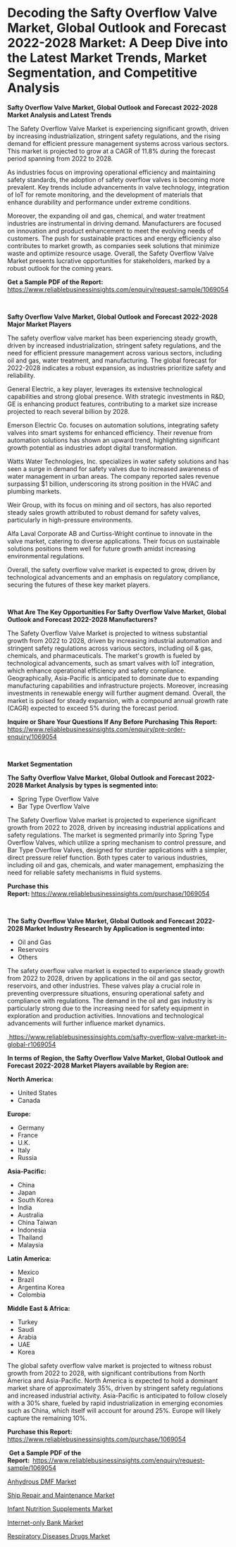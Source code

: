 <p><h1>Decoding the Safty Overflow Valve Market, Global Outlook and Forecast 2022-2028 Market: A Deep Dive into the Latest Market Trends, Market Segmentation, and Competitive Analysis</h1></p><p><strong>Safty Overflow Valve Market, Global Outlook and Forecast 2022-2028 Market Analysis and Latest Trends</strong></p>
<p><p>The Safety Overflow Valve Market is experiencing significant growth, driven by increasing industrialization, stringent safety regulations, and the rising demand for efficient pressure management systems across various sectors. This market is projected to grow at a CAGR of 11.8% during the forecast period spanning from 2022 to 2028. </p><p>As industries focus on improving operational efficiency and maintaining safety standards, the adoption of safety overflow valves is becoming more prevalent. Key trends include advancements in valve technology, integration of IoT for remote monitoring, and the development of materials that enhance durability and performance under extreme conditions. </p><p>Moreover, the expanding oil and gas, chemical, and water treatment industries are instrumental in driving demand. Manufacturers are focused on innovation and product enhancement to meet the evolving needs of customers. The push for sustainable practices and energy efficiency also contributes to market growth, as companies seek solutions that minimize waste and optimize resource usage. Overall, the Safety Overflow Valve Market presents lucrative opportunities for stakeholders, marked by a robust outlook for the coming years.</p></p>
<p><strong>Get a Sample PDF of the Report:&nbsp;</strong> <a href="https://www.reliablebusinessinsights.com/enquiry/request-sample/1069054">https://www.reliablebusinessinsights.com/enquiry/request-sample/1069054</a></p>
<p>&nbsp;</p>
<p><strong>Safty Overflow Valve Market, Global Outlook and Forecast 2022-2028 Major Market Players</strong></p>
<p><p>The safety overflow valve market has been experiencing steady growth, driven by increased industrialization, stringent safety regulations, and the need for efficient pressure management across various sectors, including oil and gas, water treatment, and manufacturing. The global forecast for 2022-2028 indicates a robust expansion, as industries prioritize safety and reliability.</p><p>General Electric, a key player, leverages its extensive technological capabilities and strong global presence. With strategic investments in R&D, GE is enhancing product features, contributing to a market size increase projected to reach several billion by 2028.</p><p>Emerson Electric Co. focuses on automation solutions, integrating safety valves into smart systems for enhanced efficiency. Their revenue from automation solutions has shown an upward trend, highlighting significant growth potential as industries adopt digital transformation.</p><p>Watts Water Technologies, Inc. specializes in water safety solutions and has seen a surge in demand for safety valves due to increased awareness of water management in urban areas. The company reported sales revenue surpassing $1 billion, underscoring its strong position in the HVAC and plumbing markets.</p><p>Weir Group, with its focus on mining and oil sectors, has also reported steady sales growth attributed to robust demand for safety valves, particularly in high-pressure environments.</p><p>Alfa Laval Corporate AB and Curtiss-Wright continue to innovate in the valve market, catering to diverse applications. Their focus on sustainable solutions positions them well for future growth amidst increasing environmental regulations.</p><p>Overall, the safety overflow valve market is expected to grow, driven by technological advancements and an emphasis on regulatory compliance, securing the futures of these key market players.</p></p>
<p>&nbsp;</p>
<p><strong>What Are The Key Opportunities For Safty Overflow Valve Market, Global Outlook and Forecast 2022-2028 Manufacturers?</strong></p>
<p><p>The Safety Overflow Valve Market is projected to witness substantial growth from 2022 to 2028, driven by increasing industrial automation and stringent safety regulations across various sectors, including oil & gas, chemicals, and pharmaceuticals. The market's growth is fueled by technological advancements, such as smart valves with IoT integration, which enhance operational efficiency and safety compliance. Geographically, Asia-Pacific is anticipated to dominate due to expanding manufacturing capabilities and infrastructure projects. Moreover, increasing investments in renewable energy will further augment demand. Overall, the market is poised for steady expansion, with a compound annual growth rate (CAGR) expected to exceed 5% during the forecast period.</p></p>
<p><strong>Inquire or Share Your Questions If Any Before Purchasing This Report:</strong> <a href="https://www.reliablebusinessinsights.com/enquiry/pre-order-enquiry/1069054">https://www.reliablebusinessinsights.com/enquiry/pre-order-enquiry/1069054</a></p>
<p>&nbsp;</p>
<p><strong>Market Segmentation</strong></p>
<p><strong>The Safty Overflow Valve Market, Global Outlook and Forecast 2022-2028 Market Analysis by types is segmented into:</strong></p>
<p><ul><li>Spring Type Overflow Valve</li><li>Bar Type Overflow Valve</li></ul></p>
<p><p>The Safety Overflow Valve market is projected to experience significant growth from 2022 to 2028, driven by increasing industrial applications and safety regulations. The market is segmented primarily into Spring Type Overflow Valves, which utilize a spring mechanism to control pressure, and Bar Type Overflow Valves, designed for sturdier applications with a simpler, direct pressure relief function. Both types cater to various industries, including oil and gas, chemicals, and water management, emphasizing the need for reliable safety mechanisms in fluid systems.</p></p>
<p><strong>Purchase this Report:&nbsp;</strong><a href="https://www.reliablebusinessinsights.com/purchase/1069054">https://www.reliablebusinessinsights.com/purchase/1069054</a></p>
<p>&nbsp;</p>
<p><strong>The Safty Overflow Valve Market, Global Outlook and Forecast 2022-2028 Market Industry Research by Application is segmented into:</strong></p>
<p><ul><li>Oil and Gas</li><li>Reservoirs</li><li>Others</li></ul></p>
<p><p>The safety overflow valve market is expected to experience steady growth from 2022 to 2028, driven by applications in the oil and gas sector, reservoirs, and other industries. These valves play a crucial role in preventing overpressure situations, ensuring operational safety and compliance with regulations. The demand in the oil and gas industry is particularly strong due to the increasing need for safety equipment in exploration and production activities. Innovations and technological advancements will further influence market dynamics.</p></p>
<p><a href="https://www.reliablebusinessinsights.com/safty-overflow-valve-market-in-global-r1069054">&nbsp;https://www.reliablebusinessinsights.com/safty-overflow-valve-market-in-global-r1069054</a></p>
<p><strong>In terms of Region, the Safty Overflow Valve Market, Global Outlook and Forecast 2022-2028 Market Players available by Region are:</strong></p>
<p>
    <p> <strong> North America: </strong>
        <ul>
            <li>United States</li>
            <li>Canada</li>
        </ul>
        </p> 
    <p> <strong> Europe: </strong>
        <ul>
            <li>Germany</li>
            <li>France</li>
            <li>U.K.</li>
            <li>Italy</li>
            <li>Russia</li>
        </ul>
        </p> 
    <p> <strong> Asia-Pacific: </strong>
        <ul>
            <li>China</li>
            <li>Japan</li>
            <li>South Korea</li>
            <li>India</li>
            <li>Australia</li>
            <li>China Taiwan</li>
            <li>Indonesia</li>
            <li>Thailand</li>
            <li>Malaysia</li>
        </ul>
        </p> 
    <p> <strong> Latin America: </strong>
        <ul>
            <li>Mexico</li>
            <li>Brazil</li>
            <li>Argentina Korea</li>
            <li>Colombia</li>
        </ul>
        </p> 
    <p> <strong> Middle East & Africa: </strong>
        <ul>
            <li>Turkey</li>
            <li>Saudi</li>
            <li>Arabia</li>
            <li>UAE</li>
            <li>Korea</li>
        </ul>
    </p>
    </p>
<p><p>The global safety overflow valve market is projected to witness robust growth from 2022 to 2028, with significant contributions from North America and Asia-Pacific. North America is expected to hold a dominant market share of approximately 35%, driven by stringent safety regulations and increased industrial activity. Asia-Pacific is anticipated to follow closely with a 30% share, fueled by rapid industrialization in emerging economies such as China, which itself will account for around 25%. Europe will likely capture the remaining 10%.</p></p>
<p><strong>Purchase this Report: </strong><a href="https://www.reliablebusinessinsights.com/purchase/1069054">https://www.reliablebusinessinsights.com/purchase/1069054</a></p>
<p>&nbsp;<strong>Get a Sample PDF of the Report:&nbsp;&nbsp;</strong><a href="https://www.reliablebusinessinsights.com/enquiry/request-sample/1069054">https://www.reliablebusinessinsights.com/enquiry/request-sample/1069054</a></p>
<p><strong></strong></p>
<p><p><a href="https://www.linkedin.com/pulse/global-perspectives-anhydrous-dmf-market-trends-challenges-forecast-ikguf?trackingId=OHMCjBdFPjCbugjSYG4mZQ%3D%3D">Anhydrous DMF Market</a></p><p><a href="https://www.linkedin.com/pulse/ship-repair-maintenance-market-size-share-trends-analysis-report-lr5pf?trackingId=YMZ0QvwXRyu%2BQY8oN0SbzQ%3D%3D">Ship Repair and Maintenance Market</a></p><p><a href="https://medium.com/@alicemcglynn2022/infant-nutrition-supplements-market-trends-and-analysis-opportunities-and-challenges-for-future-a876ebbbf675">Infant Nutrition Supplements Market</a></p><p><a href="https://medium.com/@alicemcglynn2022/internet-only-bank-market-industry-landscape-growth-trajectories-and-global-markets-9dfd062f9986">Internet-only Bank Market</a></p><p><a href="https://issuu.com/reportprime-2/docs/respiratory-diseases-drugs-market-s_c6476cc8da3469">Respiratory Diseases Drugs Market</a></p></p>